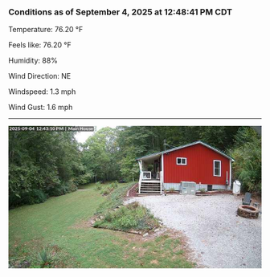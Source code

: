 ### Conditions as of September 4, 2025 at 12:48:41 PM CDT 

Temperature: 76.20 &deg;F

Feels like: 76.20 &deg;F

Humidity: 88%

Wind Direction: NE

Windspeed: 1.3 mph

Wind Gust: 1.6 mph

---

<img src="./images/latest.jpeg"/>

